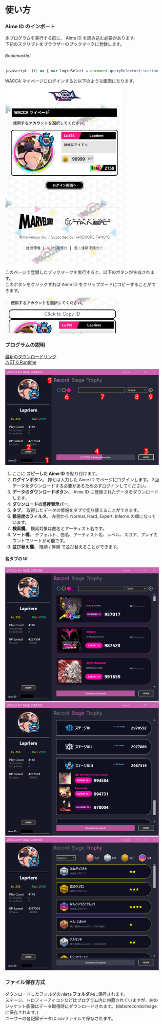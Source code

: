 # 使い方

### Aime ID のインポート
本プログラムを実行する前に、 Aime ID を読み込む必要があります。<br>
下記のスクリプトをブラウザーのブックマークに登録します。

###### Bookmarklet
```javascript
javascript: (() => { var loginSelect = document.querySelector('section[class="login-select"] > ul'); var loginModals = document.querySelectorAll('[id^="modal_login"]'); loginModals.forEach((lm) => { var id = lm.querySelector('#aimeId').value; if (document.querySelector('#id_' + id)) return; var btnCpy = document.createElement('a'); btnCpy.id = 'id_' + id; btnCpy.href = `javascript: (() => {navigator.clipboard.writeText(${id}); alert('Your ID has been successfully copied to clipboard!');})()`; btnCpy.classList.add('btn'); var btnCpy_ul = document.createElement('ul'); btnCpy.appendChild(btnCpy_ul); var btnCpy_ul_li = document.createElement('li'); btnCpy_ul_li.appendChild(document.createTextNode('Click to Copy ID')); btnCpy_ul_li.style.color = 'black'; btnCpy_ul_li.style.justifyContent = 'center'; btnCpy_ul_li.style.marginBottom = '-13px'; btnCpy_ul.appendChild(btnCpy_ul_li); loginSelect.insertBefore(btnCpy, loginSelect.querySelector(`a[data-izimodal-open="#${lm.id}"]`)); }); })()
```

WACCA マイページにログインすると以下のような画面になります。<br>

![alt text](Images/Web1.png)

このページで登録したブックマークを実行すると、以下のボタンが生成されます。<br>
このボタンをクリックすれば Aime ID をクリップボードにコピーすることができます。<br>

![alt text](Images/Web2.png) 


### プログラムの説明
[最新のダウンロードリンク](https://github.com/XezolesS/WaccaMyPageScraper/releases/latest)<br>
[.NET 6 Runtime](https://dotnet.microsoft.com/en-us/download/dotnet/6.0)<br>

![alt text](Images/AppScreen1.png)

1. ここに <b>コピーした Aime ID </b> を貼り付けます。
2. <b>ログインボタン</b>。 押せば入力した Aime ID でページにログインします。 3回データをダウンロードする必要があるため必ずログインしてください。
3. <b>データのダウンロードボタン</b>。 Aime ID に登録されたデータをダウンロードします。
4. <b>ダウンロードの進捗表示バー</b>。
5. <b>タブ</b>。 取得したデータの情報をタブで切り替えることができます。
6. <b>難易度のフィルタ</b>。 左側から Normal, Hard, Expert, Inferno の順になっています。
7. <b>検索欄</b>。 検索対象は曲名とアーティスト名です。
8. <b>ソート欄</b>。 デフォルト、曲名、アーティスト名、レベル、スコア、プレイカウントでソートが可能です。
9. <b>並び替え欄</b>。 降順 / 昇順 で並び替えることができます。

#### 各タブの UI
![alt txt](Images/AppScreen2.png)
![alt txt](Images/AppScreen3.png)
![alt txt](Images/AppScreen4.png)

### ファイル保存方式
ダウンロードしたフォルダの<b>`/data` フォルダ</b>内に保存されます。<br>
ステージ、トロフィーアイコンなどはプログラム内に内蔵されていますが、曲のジャケット画像はデータ取得時にダウンロードされます。(data/records/image に保存されます。)<br>
ユーザーの各記録データは.csvファイルで保存されます。